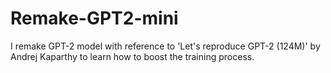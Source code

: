 # Remake-GPT2-mini
I remake GPT-2 model with reference to 'Let's reproduce GPT-2 (124M)' by Andrej Kaparthy to learn how to boost the training process.
